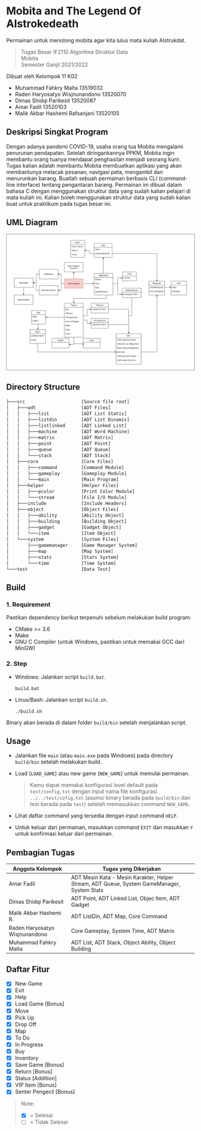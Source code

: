 # Mobita and The Legend Of Alstrokedeath
Permainan untuk menolong mobita agar kita lulus mata kuliah Alstrukdat.
> Tugas Besar IF2110 Algoritma Struktur Data <br /> Mobita <br /> Semester Ganjil 2021/2022

Dibuat oleh Kelompok 11 K02
- Muhammad Fahkry Malta	13519032
- Raden Haryosatyo Wisjnunandono	13520070
- Dimas Shidqi Parikesit	13520087
- Amar Fadil	13520103
- Malik Akbar Hashemi Rafsanjani	13520105

## Deskripsi Singkat Program
Dengan adanya pandemi COVID-19, usaha orang tua Mobita mengalami penurunan pendapatan. 
Setelah diringankannya PPKM, Mobita ingin membantu orang tuanya mendapat penghasilan 
menjadi seorang kurir. Tugas kalian adalah membantu Mobita membuatkan aplikasi yang akan 
membantunya melacak pesanan, navigasi peta, mengambil dan menurunkan barang.
Buatlah sebuah permainan berbasis CLI (command-line interface) tentang pengantaran barang. 
Permainan ini dibuat dalam bahasa C dengan menggunakan struktur data yang sudah kalian 
pelajari di mata kuliah ini. Kalian boleh menggunakan struktur data yang sudah kalian buat 
untuk praktikum pada tugas besar ini.


## UML Diagram
![UML Diagram](assets/uml-diagram.png)

## Directory Structure
```
├───src                     [Source file root]
│   ├───adt                 [ADT Files]
│   │   ├───list            [ADT List Statis]
│   │   ├───listdin         [ADT List Dinamis]
│   │   ├───listlinked      [ADT Linked List]
│   │   ├───machine         [ADT Word Machine]
│   │   ├───matrix          [ADT Matrix]
│   │   ├───point           [ADT Point]
│   │   ├───queue           [ADT Queue]
│   │   └───stack           [ADT Stack]
│   ├───core                [Core Files]
│   │   ├───command         [Command Module]
│   │   ├───gameplay        [Gameplay Module]
│   │   └───main            [Main Program]
│   ├───helper              [Helper Files]
│   │   ├───pcolor          [Print Color Module]
│   │   └───stream          [File I/O Module]
│   ├───include             [Include Headers]
│   ├───object              [Object Files]
│   │   ├───ability         [Ability Object]
│   │   ├───building        [Building Object]
│   │   ├───gadget          [Gadget Object]
│   │   └───item            [Item Object]
│   └───system              [System Files]
│       ├───gamemanager     [Game Manager System]
│       ├───map             [Map System]
│       ├───stats           [Stats System]
│       └───time            [Time System]
└───test                    [Data Test]
```

## Build
### 1. Requirement
Pastikan dependency berikut terpenuhi sebelum melakukan build program:
- CMake >= 3.6
- Make
- GNU C Compiler (untuk Windows, pastikan untuk memakai GCC dari MinGW)
### 2. Step
- Windows: Jalankan script `build.bat`.
    ```
    build.bat
    ```
- Linux/Bash: Jalankan script `build.sh`.
    ```
    ./build.sh
    ```
Binary akan berada di dalam folder `build/bin` setelah menjalankan script.

## Usage
- Jalankan file `main` (atau `main.exe` pada Windows) pada directory `build/bin` setelah melakukan build.

- Load (`LOAD_GAME`) atau new game (`NEW_GAME`) untuk memulai permainan.

    > Kamu dapat memakai konfigurasi level default pada `test/config.txt` dengan input nama file konfigurasi `../../test/cofig.txt` (asumsi binary berada pada `build/bin` dan test berada pada `test`) setelah memasukkan command `NEW_GAME`.

- Lihat daftar command yang tersedia dengan input command `HELP`.

- Untuk keluar dari permainan, masukkan command `EXIT` dan masukkan `Y` untuk konfirmasi keluar dari permainan.

## Pembagian Tugas
| Anggota Kelompok | Tugas yang Dikerjakan |
| ---------------- | --------------------- |
| Amar Fadil | ADT Mesin Kata - Mesin Karakter, Helper Stream, ADT Queue, System GameManager, System Stats |
| Dimas Shidqi Parikesit | ADT Point, ADT Linked List, Objec Item, ADT Gadget |
| Malik Akbar Hashemi R. | ADT ListDin, ADT Map, Core Command |
| Raden Haryosatyo Wisjnunandono | Core Gameplay, System Time, ADT Matrix |
| Muhammad Fahkry Malta | ADT List, ADT Stack, Object Ability, Object Building |

## Daftar Fitur
- [x] New Game
- [x] Exit
- [x] Help
- [x] Load Game [Bonus]
- [x] Move
- [x] Pick Up
- [x] Drop Off
- [x] Map
- [x] To Do
- [x] In Progress
- [x] Buy
- [x] Inventory
- [x] Save Game [Bonus]
- [x] Return [Bonus]
- [x] Status [Addition]
- [x] VIP Item [Bonus]
- [x] Senter Pengecil [Bonus]
>   Note:
>   - [x] = Selesai
>   - [ ] = Tidak Selesai